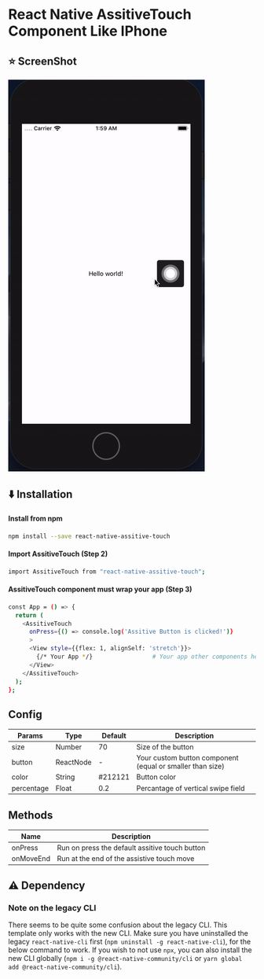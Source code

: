 # React Native AssitiveTouch Component Like IPhone


## :star: ScreenShot

![](./assets/screen.gif)

## :arrow_down: Installation

#### Install from npm

```sh
npm install --save react-native-assitive-touch
```



#### Import AssitiveTouch (Step 2)

```sh
import AssitiveTouch from "react-native-assitive-touch";
```

#### AssitiveTouch component must wrap your app  (Step 3)

```sh
const App = () => {
  return (
    <AssitiveTouch
      onPress={() => console.log('Assitive Button is clicked!')}
      >                  
      <View style={{flex: 1, alignSelf: 'stretch'}}>
        {/* Your App */}                 # Your app other components here
      </View>
    </AssitiveTouch>
  );
};
```

##  Config

| Params | Type | Default | Description |
| --- | --- | --- | --- |
| size | Number | 70 | Size of the button |
| button | ReactNode | - | Your custom button component (equal or smaller than size) |  
| color | String | #212121 | Button color |
| percentage | Float | 0.2 | Percantage of vertical swipe field |

##  Methods

| Name | Description |
| --- | --- |
| onPress | Run on press the default assitive touch button |
| onMoveEnd | Run at the end of the assistive touch move |


## :warning: Dependency

### Note on the legacy CLI
There seems to be quite some confusion about the legacy CLI. This template only works with the new CLI. Make sure you have uninstalled the legacy `react-native-cli` first (`npm uninstall -g react-native-cli`), for the below command to work. If you wish to not use `npx`, you can also install the new CLI globally (`npm i -g @react-native-community/cli` or `yarn global add @react-native-community/cli`).
